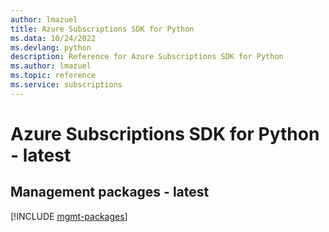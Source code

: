```yaml
---
author: lmazuel
title: Azure Subscriptions SDK for Python
ms.data: 10/24/2022
ms.devlang: python
description: Reference for Azure Subscriptions SDK for Python
ms.author: lmazuel
ms.topic: reference
ms.service: subscriptions
---
```

# Azure Subscriptions SDK for Python - latest

## Management packages - latest
[!INCLUDE [mgmt-packages](subscriptions-mgmt-index.md)]